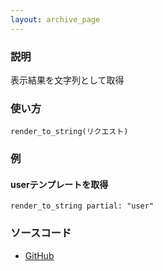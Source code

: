 ```yaml
---
layout: archive_page
---
```

### 説明
表示結果を文字列として取得

### 使い方
    render_to_string(リクエスト)

### 例
#### userテンプレートを取得
    render_to_string partial: "user"

### ソースコード
* [GitHub](https://github.com/rails/rails/blob/ac30e389ecfa0e26e3d44c1eda8488ddf63b3ecc/actionpack/lib/abstract_controller/rendering.rb#L44)